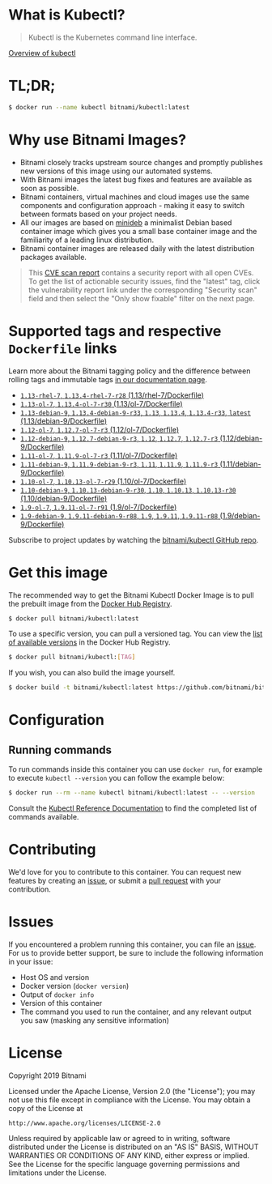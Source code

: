 
# What is Kubectl?

> Kubectl is the Kubernetes command line interface.

[Overview of kubectl](https://kubernetes.io/docs/reference/kubectl/overview/)

# TL;DR;

```bash
$ docker run --name kubectl bitnami/kubectl:latest
```

# Why use Bitnami Images?

* Bitnami closely tracks upstream source changes and promptly publishes new versions of this image using our automated systems.
* With Bitnami images the latest bug fixes and features are available as soon as possible.
* Bitnami containers, virtual machines and cloud images use the same components and configuration approach - making it easy to switch between formats based on your project needs.
* All our images are based on [minideb](https://github.com/bitnami/minideb) a minimalist Debian based container image which gives you a small base container image and the familiarity of a leading linux distribution.
* Bitnami container images are released daily with the latest distribution packages available.


> This [CVE scan report](https://quay.io/repository/bitnami/kubectl?tab=tags) contains a security report with all open CVEs. To get the list of actionable security issues, find the "latest" tag, click the vulnerability report link under the corresponding "Security scan" field and then select the "Only show fixable" filter on the next page.

# Supported tags and respective `Dockerfile` links

Learn more about the Bitnami tagging policy and the difference between rolling tags and immutable tags [in our documentation page](https://docs.bitnami.com/containers/how-to/understand-rolling-tags-containers/).


* [`1.13-rhel-7`, `1.13.4-rhel-7-r28` (1.13/rhel-7/Dockerfile)](https://github.com/bitnami/bitnami-docker-kubectl/blob/1.13.4-rhel-7-r28/1.13/rhel-7/Dockerfile)
* [`1.13-ol-7`, `1.13.4-ol-7-r30` (1.13/ol-7/Dockerfile)](https://github.com/bitnami/bitnami-docker-kubectl/blob/1.13.4-ol-7-r30/1.13/ol-7/Dockerfile)
* [`1.13-debian-9`, `1.13.4-debian-9-r33`, `1.13`, `1.13.4`, `1.13.4-r33`, `latest` (1.13/debian-9/Dockerfile)](https://github.com/bitnami/bitnami-docker-kubectl/blob/1.13.4-debian-9-r33/1.13/debian-9/Dockerfile)
* [`1.12-ol-7`, `1.12.7-ol-7-r3` (1.12/ol-7/Dockerfile)](https://github.com/bitnami/bitnami-docker-kubectl/blob/1.12.7-ol-7-r3/1.12/ol-7/Dockerfile)
* [`1.12-debian-9`, `1.12.7-debian-9-r3`, `1.12`, `1.12.7`, `1.12.7-r3` (1.12/debian-9/Dockerfile)](https://github.com/bitnami/bitnami-docker-kubectl/blob/1.12.7-debian-9-r3/1.12/debian-9/Dockerfile)
* [`1.11-ol-7`, `1.11.9-ol-7-r3` (1.11/ol-7/Dockerfile)](https://github.com/bitnami/bitnami-docker-kubectl/blob/1.11.9-ol-7-r3/1.11/ol-7/Dockerfile)
* [`1.11-debian-9`, `1.11.9-debian-9-r3`, `1.11`, `1.11.9`, `1.11.9-r3` (1.11/debian-9/Dockerfile)](https://github.com/bitnami/bitnami-docker-kubectl/blob/1.11.9-debian-9-r3/1.11/debian-9/Dockerfile)
* [`1.10-ol-7`, `1.10.13-ol-7-r29` (1.10/ol-7/Dockerfile)](https://github.com/bitnami/bitnami-docker-kubectl/blob/1.10.13-ol-7-r29/1.10/ol-7/Dockerfile)
* [`1.10-debian-9`, `1.10.13-debian-9-r30`, `1.10`, `1.10.13`, `1.10.13-r30` (1.10/debian-9/Dockerfile)](https://github.com/bitnami/bitnami-docker-kubectl/blob/1.10.13-debian-9-r30/1.10/debian-9/Dockerfile)
* [`1.9-ol-7`, `1.9.11-ol-7-r91` (1.9/ol-7/Dockerfile)](https://github.com/bitnami/bitnami-docker-kubectl/blob/1.9.11-ol-7-r91/1.9/ol-7/Dockerfile)
* [`1.9-debian-9`, `1.9.11-debian-9-r88`, `1.9`, `1.9.11`, `1.9.11-r88` (1.9/debian-9/Dockerfile)](https://github.com/bitnami/bitnami-docker-kubectl/blob/1.9.11-debian-9-r88/1.9/debian-9/Dockerfile)

Subscribe to project updates by watching the [bitnami/kubectl GitHub repo](https://github.com/bitnami/bitnami-docker-kubectl).

# Get this image

The recommended way to get the Bitnami Kubectl Docker Image is to pull the prebuilt image from the [Docker Hub Registry](https://hub.docker.com/r/bitnami/kubectl).

```bash
$ docker pull bitnami/kubectl:latest
```

To use a specific version, you can pull a versioned tag. You can view the [list of available versions](https://hub.docker.com/r/bitnami/kubectl/tags/) in the Docker Hub Registry.

```bash
$ docker pull bitnami/kubectl:[TAG]
```

If you wish, you can also build the image yourself.

```bash
$ docker build -t bitnami/kubectl:latest https://github.com/bitnami/bitnami-docker-kubectl.git
```

# Configuration

## Running commands

To run commands inside this container you can use `docker run`, for example to execute `kubectl --version` you can follow the example below:

```bash
$ docker run --rm --name kubectl bitnami/kubectl:latest -- --version
```

Consult the [Kubectl Reference Documentation](https://kubernetes.io/docs/reference/generated/kubectl/kubectl-commands) to find the completed list of commands available.

# Contributing

We'd love for you to contribute to this container. You can request new features by creating an [issue](https://github.com/bitnami/bitnami-docker-kubectl/issues), or submit a [pull request](https://github.com/bitnami/bitnami-docker-kubectl/pulls) with your contribution.

# Issues

If you encountered a problem running this container, you can file an [issue](https://github.com/bitnami/bitnami-docker-kubectl/issues). For us to provide better support, be sure to include the following information in your issue:

- Host OS and version
- Docker version (`docker version`)
- Output of `docker info`
- Version of this container
- The command you used to run the container, and any relevant output you saw (masking any sensitive information)

# License

Copyright 2019 Bitnami

Licensed under the Apache License, Version 2.0 (the "License");
you may not use this file except in compliance with the License.
You may obtain a copy of the License at

    http://www.apache.org/licenses/LICENSE-2.0

Unless required by applicable law or agreed to in writing, software
distributed under the License is distributed on an "AS IS" BASIS,
WITHOUT WARRANTIES OR CONDITIONS OF ANY KIND, either express or implied.
See the License for the specific language governing permissions and
limitations under the License.
